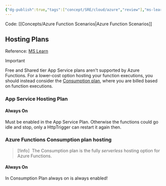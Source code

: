 ```yaml
---
{"dg-publish":true,"tags":["concept/SRE/cloud/azure","review"],"ms-learn-url":"https://learn.microsoft.com/en-us/azure/azure-functions/functions-overview?pivots=programming-language-csharp","definition":"Azure Functions is a serverless solution that allows you to write less code, maintain less infrastructure, and save on costs","creation_date":"2024-05-02 18:40","permalink":"/concepts/azure-functions/","dgPassFrontmatter":true}
---
```


Code: [[Concepts/Azure Function Scenarios\|Azure Function Scenarios]]


## Hosting Plans

Reference: [MS Learn](https://learn.microsoft.com/en-us/azure/azure-functions/dedicated-plan)


> [!important] 
> Free and Shared tier App Service plans aren't supported by Azure Functions. For a lower-cost option hosting your function executions, you should instead consider the [Consumption plan](https://learn.microsoft.com/en-us/azure/azure-functions/consumption-plan), where you are billed based on function executions.

### App Service Hosting Plan
#### Always On

Must be enabled in the App Service Plan.
Otherwise the functions could go idle and stop, only a HttpTrigger can restart it again then.
### Azure Functions Consumption plan hosting


> [!info] 
>  The Consumption plan is the fully _serverless_ hosting option for Azure Functions.

#### Always On

In Consumption Plan always on is always enabled!
